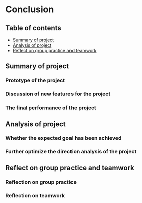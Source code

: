 # Conclusion

  ## Table of contents

  - [Summary of project](#jump1)
  - [Analysis of project](#jump2)
  - [Reflect on group practice and teamwork](#jump3)

  ## <span id="jump1">Summary of project</span>

  ### Prototype of the project



  ### Discussion of new features for the project



  ### The final performance of the project



  ## <span id="jump2">Analysis of project</span>

  ### Whether the expected goal has been achieved



  ### Further optimize the direction analysis of the project



  ## <span id="jump3">Reflect on group practice and teamwork</span>

  ### Reflection on group practice



  ### Reflection on teamwork

  
  
  
